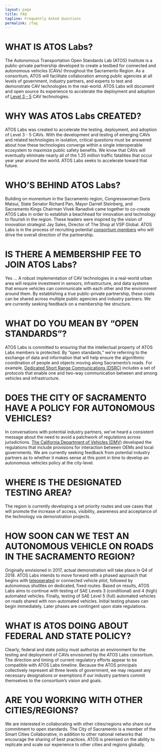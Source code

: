 ```yaml
---
layout: page
title: FAQ
tagline: Frequently Asked Questions
permalink: /faq
---
```


# WHAT IS ATOS Labs?

The Autonomous Transportation Open Standards Lab (ATOS) Institute is a public-private partnership developed to create a testbed for connected and autonomous vehicles (CAVs) throughout the Sacramento Region. As a consortium, ATOS will facilitate collaboration among public agencies at all levels of government, industry partners, and experts to test and demonstrate CAV technologies in the real-world. ATOS Labs will document and open source its experience to accelerate the deployment and adoption of [Level 3 - 5](https://www.nhtsa.gov/technology-innovation/automated-vehicles-safety#topic-road-self-driving) CAV technologies.

# WHY WAS ATOS Labs CREATED?

ATOS Labs was created to accelerate the testing, deployment, and adoption of Level 3 - 5 CAVs. With the development and testing of emerging CAVs and related technologies in isolation, critical questions must be answered about how these technologies converge within a single interoperable ecosystem to maximize public safety benefits. We know that CAVs will eventually eliminate nearly all of the 1.25 million traffic fatalities that occur year year around the world. ATOS Labs seeks to accelerate toward that future.

# WHO’S BEHIND ATOS Labs?

Building on momentum in the Sacramento region, Congresswoman Doris Matsui, State Senator Richard Pan, Mayor Darrell Steinberg, and Sacramento Kings Chairman Vivek Ranadivé came together to co-create ATOS Labs in order to establish a beachhead for innovation and technology to flourish in the region. These leaders were inspired by the vision of innovation strategist Jay Sales, Director of The Shop at VSP Global. ATOS Labs is in the process of recruiting potential [consortium members](/membership) who will drive the overall direction of the partnership.

# IS THERE A MEMBERSHIP FEE TO JOIN ATOS Labs?

Yes … A robust implementation of CAV technologies in a real-world urban area will require investment in sensors, infrastructure, and data systems that ensure vehicles can communicate with each other and the environment around them. By establishing a true public-private partnership, these costs can be shared across multiple public agencies and industry partners. We are currently seeking feedback on a membership fee structure.

# WHAT DO YOU MEAN BY “OPEN STANDARDS”?

ATOS Labs is committed to ensuring that the intellectual property of ATOS Labs members is protected. By “open standards,” we’re referring to the exchange of data and information that will help ensure the algorithmic coordination of people and objects moving along Sacramento’s roads. For example, [Dedicated Short Range Communications (DSRC)](https://www.fcc.gov/wireless/bureau-divisions/mobility-division/dedicated-short-range-communications-dsrc-service) includes a set of protocols that enable one and two-way communication between and among vehicles and infrastructure.

# DOES THE CITY OF SACRAMENTO HAVE A POLICY FOR AUTONOMOUS VEHICLES?

In conversations with potential industry partners, we’ve heard a consistent message about the need to avoid a patchwork of regulations across jurisdictions. [The California Department of Vehicles (DMV)](https://www.dmv.ca.gov/portal/dmv/detail/vr/autonomous/bkgd) developed the regulations that include provisions for interaction between OEMs and local governments. We are currently seeking feedback from potential industry partners as to whether it makes sense at this point in time to develop an autonomous vehicles policy at the city-level.

# WHERE IS THE DESIGNATED TESTING AREA?

The region is currently developing a set priority routes and use cases that will promote the increase of access, visibility, awareness and acceptance of the technology via demonstration projects.

# HOW SOON CAN WE TEST AN AUTONOMOUS VEHICLE ON ROADS IN THE SACRAMENTO REGION?

Originally envisioned in 2017, actual demonstration will take place in Q4 of 2018. ATOS Labs intends to move forward with a phased approach that begins with [teleoperated](https://en.wikipedia.org/wiki/Teleoperation) or connected vehicle pilot, followed by autonomous shuttles on dedicated, fixed routes. Based on results, ATOS Labs aims to continue with testing of SAE Levels 3 (conditional) and 4 (high) automated vehicles. Finally, testing of SAE Level 5 (full) automated vehicles on roads shared with non-automated vehicles. Initial testing phases can begin immediately. Later phases are contingent upon state regulations. 

# WHAT IS ATOS DOING ABOUT FEDERAL AND STATE POLICY?

Clearly, federal and state policy must authorize an environment for the testing and deployment of CAVs envisioned by the ATOS Labs consortium. The direction and timing of current regulatory efforts appear to be compatible with ATOS Labs timeline. Because the ATOS principals collectively represent all three levels of government, we may request any necessary designations or exemptions if our industry partners commit themselves to the consortium’s vision and goals.

# ARE YOU WORKING WITH OTHER CITIES/REGIONS?

We are interested in collaborating with other cities/regions who share our commitment to open standards. The City of Sacramento is a member of the Smart Cities Collaborative, in addition to other national networks that encourage the sharing of best practices. ATOS is premised on the ability to replicate and scale our experience to other cities and regions globally.
